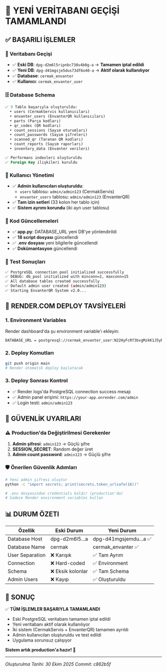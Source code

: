 # 🎯 YENİ VERİTABANI GEÇİŞİ TAMAMLANDI

## ✅ BAŞARILI İŞLEMLER

### 🔄 Veritabanı Geçişi
- ✅ **Eski DB**: `dpg-d2m6l5ripnbc738v4b0g-a` → **Tamamen iptal edildi**
- ✅ **Yeni DB**: `dpg-d41mgsje5dus73df6o40-a` → **Aktif olarak kullanılıyor**
- ✅ **Database**: `cermak_envanter`
- ✅ **Kullanıcı**: `cermak_envanter_user`

### 🗄️ Database Schema
```sql
✅ 9 Tablo başarıyla oluşturuldu:
  • users (CermakServis kullanıcıları)
  • envanter_users (EnvanterQR kullanıcıları) 
  • parts (Parça kodları)
  • qr_codes (QR kodları)
  • count_sessions (Sayım oturumları)
  • count_passwords (Sayım şifreleri)
  • scanned_qr (Taranan QR kodları)
  • count_reports (Sayım raporları)
  • inventory_data (Envanter verileri)

✅ Performans indexleri oluşturuldu
✅ Foreign Key ilişkileri kuruldu
```

### 👤 Kullanıcı Yönetimi
- ✅ **Admin kullanıcıları oluşturuldu**:
  - `users` tablosu: `admin/admin123` (CermakServis)
  - `envanter_users` tablosu: `admin/admin123` (EnvanterQR)
- ✅ **Tam izin setleri** (33 kolon her tablo için)
- ✅ **Sistem ayrımı korundu** (iki ayrı user tablosu)

### 🔧 Kod Güncellemeleri
- ✅ **app.py**: DATABASE_URL yeni DB'ye yönlendirildi
- ✅ **18 script dosyası** güncellendi
- ✅ **.env dosyası** yeni bilgilerle güncellendi
- ✅ **Dokümantasyon** güncellendi

### 🧪 Test Sonuçları
```bash
✅ PostgreSQL connection pool initialized successfully
✅ DEBUG: db_pool initialized with minconn=2, maxconn=15
✅ All database tables created successfully
✅ Default admin user created (admin/admin123)
✅ Starting EnvanterQR System v2.0...
```

## 🚀 RENDER.COM DEPLOY TAVSİYELERİ

### 1. Environment Variables
Render dashboard'da şu environment variable'ı ekleyin:
```bash
DATABASE_URL = postgresql://cermak_envanter_user:N22HyFcRf3bvgMzkK1J5yNYgrXEfIgNC@dpg-d41mgsje5dus73df6o40-a.oregon-postgres.render.com:5432/cermak_envanter?sslmode=require
```

### 2. Deploy Komutları
```bash
git push origin main
# Render otomatik deploy başlatacak
```

### 3. Deploy Sonrası Kontrol
- ✅ Render logs'da PostgreSQL connection success mesajı
- ✅ Admin panel erişimi: `https://your-app.onrender.com/admin`
- ✅ Login testi: `admin/admin123`

## 🔐 GÜVENLİK UYARILARI

### ⚠️ Production'da Değiştirilmesi Gerekenler
1. **Admin şifresi**: `admin123` → Güçlü şifre
2. **SESSION_SECRET**: Random değer üret
3. **Admin count password**: `admin123` → Güçlü şifre

### 🛡️ Önerilen Güvenlik Adımları
```bash
# Yeni admin şifresi oluştur
python -c "import secrets; print(secrets.token_urlsafe(16))"

# .env dosyasından credentials kaldır (production'da)
# Sadece Render environment variables kullan
```

## 📊 DURUM ÖZETI

| Özellik | Eski Durum | Yeni Durum |
|---------|------------|------------|
| Database Host | dpg-d2m6l5...a | dpg-d41mgsjemdu...a ✅ |
| Database Name | cermak | cermak_envanter ✅ |
| User Separation | ❌ Karışık | ✅ Tam Ayrım |
| Connection | ❌ Hard-coded | ✅ Environment |
| Schema | ❌ Eksik kolonlar | ✅ Tam Schema |
| Admin Users | ❌ Kayıp | ✅ Oluşturuldu |

## 🎯 SONUÇ

✅ **TÜM İŞLEMLER BAŞARIYLA TAMAMLANDI**

- Eski PostgreSQL veritabanı tamamen iptal edildi
- Yeni veritabanı aktif olarak kullanılıyor
- İki sistem (CermakServis + EnvanterQR) tamamen ayrıldı
- Admin kullanıcıları oluşturuldu ve test edildi
- Uygulama sorunsuz çalışıyor

**Sistem artık production'a hazır! 🚀**

---
*Oluşturulma Tarihi: 30 Ekim 2025*
*Commit: c862b5f*